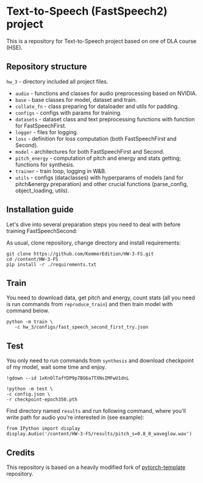 # Text-to-Speech (FastSpeech2) project

 This is a repository for Text-to-Speech project based on one of DLA course (HSE).
## Repository structure

`hw_3` - directory included all project files.
* `audio` - functions and classes for audio preprocessing based on NVIDIA.
* `base` - base classes for model, dataset and train.
* `collate_fn` - class preparing for dataloader and utils for padding.
* `configs` - configs with params for training.
* `datasets` - dataset class and text preprocessing functions with function for FastSpeechFirst.
* `logger` - files for logging.
* `loss` - definition for loss computation (both FastSpeechFirst and Second).
* `model` - architectures for both FastSpeechFirst and Second.
* `pitch_energy` - computation of pitch and energy and stats getting; functions for synthesis.
* `trainer` - train loop, logging in W&B.
* `utils` - configs (dataclasses) with hyperparams of models (and for pitch&energy preparation) and other crucial functions (parse_config, object_loading, utils).

## Installation guide

Let's dive into several preparation steps you need to deal with before training FastSpeechSecond:

As usual, clone repository, change directory and install requirements:

```shell
git clone https://github.com/KemmerEdition/HW-3-FS.git
cd /content/HW-3-FS 
pip install -r ./requirements.txt
```
## Train
You need to download data, get pitch and energy, count stats (all you need is run commands from `reproduce_train`) and then train model with command below.

   ```shell
   python -m train \
      -c hw_3/configs/fast_speech_second_first_try.json
   ```
## Test
You only need to run commands from `synthesis` and download checkpoint of my model, wait some time and enjoy.
   ```shell
   !gdown --id 1xKnOlTafYDP9p7BG6a7TXNsIMFwU1dnL
  ```
   ```shell
!python -m test \
   -c config.json \
   -r checkpoint-epoch350.pth 
   ```
Find directory named `results` and run following command, where you'll write path for audio you're interested in (see example):
```shell
from IPython import display
display.Audio('/content/HW-3-FS/results/pitch_s=0.8_0_waveglow.wav')
```
## Credits

This repository is based on a heavily modified fork
of [pytorch-template](https://github.com/victoresque/pytorch-template) repository.
